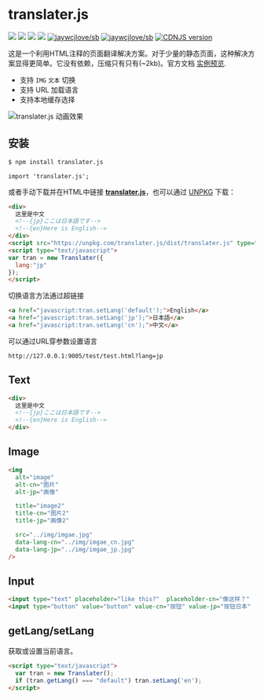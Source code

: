 # translater.js

[![](https://jaywcjlove.github.io/sb/ico/npm.svg)](https://www.npmjs.com/package/translater.js) [![](http://jaywcjlove.github.io/sb/status/no-dependencies.svg)](#) [![](http://jaywcjlove.github.io/sb/status/stable.svg)](#) [![](https://jaywcjlove.github.io/sb/license/mit.svg)](#) [![jaywcjlove/sb](https://jaywcjlove.github.io/sb/lang/chinese.svg)](https://jaywcjlove.github.io/translater.js/?lang=cn) [![jaywcjlove/sb](https://jaywcjlove.github.io/sb/lang/english.svg)](https://jaywcjlove.github.io/translater.js/?lang=en) [![CDNJS version](https://img.shields.io/cdnjs/v/translater.js.svg)](https://cdnjs.com/libraries/translater.js)

这是一个利用HTML注释的页面翻译解决方案。对于少量的静态页面，这种解决方案显得更简单。它没有依赖，压缩只有只有(~2kb)。官方文档 [实例预览](http://jaywcjlove.github.io/translater.js/).

- 支持 `IMG` `文本` 切换
- 支持 URL 加载语言
- 支持本地缓存选择

![translater.js 动画效果](translater.js.gif)

## 安装

```bash
$ npm install translater.js
```

```
import 'translater.js';
```

或者手动下载并在HTML中链接 **[translater.js](https://unpkg.com/translater.js/dist/)**，也可以通过 [UNPKG](https://unpkg.com/translater.js/dist/) 下载：

```html
<div>
  这里是中文
  <!--{jp}ここは日本語です-->
  <!--{en}Here is English-->
</div>
<script src="https://unpkg.com/translater.js/dist/translater.js" type="text/javascript"></script>
<script type="text/javascript">
var tran = new Translater({
  lang:"jp"
});
</script>
```

切换语言方法通过超链接

```html
<a href="javascript:tran.setLang('default');">English</a>
<a href="javascript:tran.setLang('jp');">日本語</a>
<a href="javascript:tran.setLang('cn');">中文</a>
```

可以通过URL穿参数设置语言

```url
http://127.0.0.1:9005/test/test.html?lang=jp
```

## Text

```html
<div>
  这里是中文
  <!--{jp}ここは日本語です-->
  <!--{en}Here is English-->
</div>
```

## Image

```html
<img 
  alt="image" 
  alt-cn="图片" 
  alt-jp="画像" 

  title="image2" 
  title-cn="图片2" 
  title-jp="画像2" 

  src="../img/imgae.jpg" 
  data-lang-cn="../img/imgae_cn.jpg" 
  data-lang-jp="../img/imgae_jp.jpg"
/>
```

## Input

```html
<input type="text" placeholder="like this?"  placeholder-cn="像这样？"  />
<input type="button" value="button" value-cn="按钮" value-jp="按钮日本"  />
```

## getLang/setLang

获取或设置当前语言。

```html
<script type="text/javascript">
  var tran = new Translater();
  if (tran.getLang() === "default") tran.setLang('en');
</script>
```

